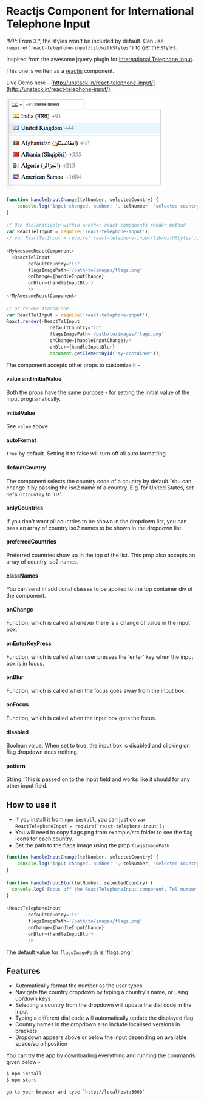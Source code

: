 Reactjs Component for International Telephone Input
===================================================

*IMP*: From 3.*, the styles won't be included by default. Can use `require('react-telephone-input/lib/withStyles')` to get the styles.

Inspired from the awesome jquery plugin for <a href="https://github.com/Bluefieldscom/intl-tel-input" target="_blank">International Telephone Input</a>.

This one is written as a [reactjs](http://facebook.github.io/react/) component.

Live Demo here - [http://unstack.in/react-telephone-input/](http://unstack.in/react-telephone-input/)

![How it looks](/images/react-telephone-number-screenshot.png?raw=true "How it looks")

```js
function handleInputChange(telNumber, selectedCountry) {
    console.log('input changed. number: ', telNumber, 'selected country: ', selectedCountry);
}

// Use declaratively within another react components render method
var ReactTelInput = require('react-telephone-input');
// var ReactTelInput = require('react-telephone-input/lib/withStyles'), if you need the styles

<MyAwesomeReactComponent>
  <ReactTelInput
        defaultCountry="in"
        flagsImagePath='/path/to/images/flags.png'
        onChange={handleInputChange}
        onBlur={handleInputBlur}
        />
</MyAwesomeReactComponent>

// or render standalone
var ReactTelInput = require('react-telephone-input');
React.render(<ReactTelInput
                defaultCountry="in"
                flagsImagePath='/path/to/images/flags.png'
                onChange={handleInputChange}/>
                onBlur={handleInputBlur}
                document.getElementById('my-container'));
```

The component accepts other props to customize it -

#### value and initialValue
Both the props have the same purpose - for setting the initial value of the input programatically.

#### initialValue
See `value` above.

#### autoFormat
`true` by default. Setting it to false will turn off all auto formatting.

#### defaultCountry
The component selects the country code of a country by default. You can change it by passing the iso2 name of a country. E.g. for United States, set `defaultCountry` to 'us'.

#### onlyCountries
If you don't want all countries to be shown in the dropdown list, you can pass an array of country iso2 names to be shown in the dropdown list.

#### preferredCountries
Preferred countries show up in the top of the list. This prop also accepts an array of country iso2 names.

#### classNames
You can send in additional classes to be applied to the top container div of the component.

#### onChange
Function, which is called whenever there is a change of value in the input box.

#### onEnterKeyPress
Function, which is called when user presses the 'enter' key when the input box is in focus.

#### onBlur
Function, which is called when the focus goes away from the input box.

#### onFocus
Function, which is called when the input box gets the focus.

#### disabled
Boolean value. When set to true, the input box is disabled and clicking on flag dropdown does nothing.

#### pattern
String. This is passed on to the input field and works like it should for any other input field.


## How to use it
- If you install it from `npm install`, you can just do `var ReactTelephoneInput = require('react-telephone-input');`
- You will need to copy flags.png from example/src folder to see the flag icons for each country.
- Set the path to the flags image using the prop `flagsImagePath`
```js
function handleInputChange(telNumber, selectedCountry) {
	console.log('input changed. number: ', telNumber, 'selected country: ', selectedCountry);
}

function handleInputBlur(telNumber, selectedCountry) {
  console.log('Focus off the ReactTelephoneInput component. Tel number entered is: ', telNumber, ' selected country is: ', selectedCountry);
}

<ReactTelephoneInput
        defaultCountry='in'
        flagsImagePath='/path/to/images/flags.png'
        onChange={handleInputChange}
        onBlur={handleInputBlur}
        />
```
The default value for `flagsImagePath` is 'flags.png'


## Features
* Automatically format the number as the user types
* Navigate the country dropdown by typing a country's name, or using up/down keys
* Selecting a country from the dropdown will update the dial code in the input
* Typing a different dial code will automatically update the displayed flag
* Country names in the dropdown also include localised versions in brackets
* Dropdown appears above or below the input depending on available space/scroll position

You can try the app by downloading everything and running the commands given below -

```
$ npm install
$ npm start

go to your browser and type `http://localhost:3000`
```
